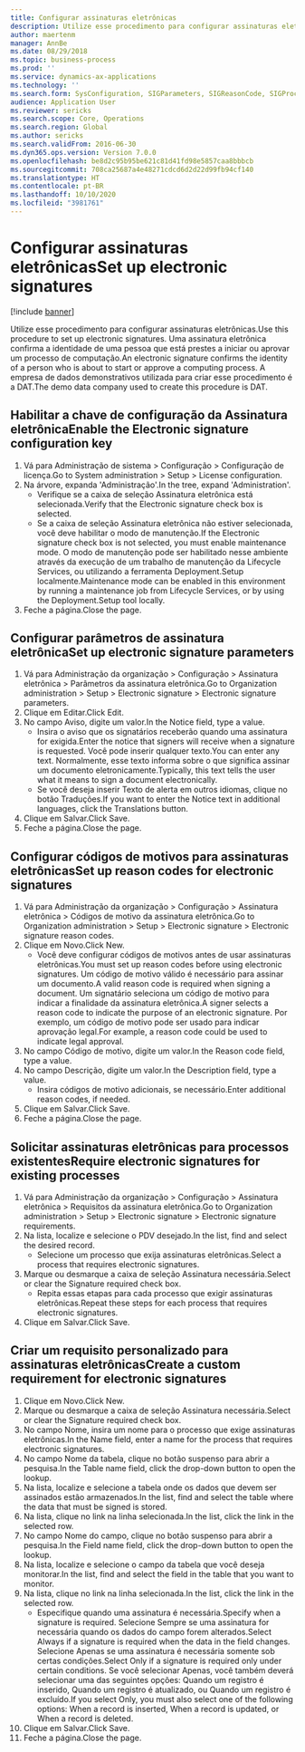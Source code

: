```yaml
---
title: Configurar assinaturas eletrônicas
description: Utilize esse procedimento para configurar assinaturas eletrônicas.
author: maertenm
manager: AnnBe
ms.date: 08/29/2018
ms.topic: business-process
ms.prod: ''
ms.service: dynamics-ax-applications
ms.technology: ''
ms.search.form: SysConfiguration, SIGParameters, SIGReasonCode, SIGProcSetup
audience: Application User
ms.reviewer: sericks
ms.search.scope: Core, Operations
ms.search.region: Global
ms.author: sericks
ms.search.validFrom: 2016-06-30
ms.dyn365.ops.version: Version 7.0.0
ms.openlocfilehash: be8d2c95b95be621c81d41fd98e5857caa8bbbcb
ms.sourcegitcommit: 708ca25687a4e48271cdcd6d2d22d99fb94cf140
ms.translationtype: HT
ms.contentlocale: pt-BR
ms.lasthandoff: 10/10/2020
ms.locfileid: "3981761"
---
```

# <a name="set-up-electronic-signatures"></a><span data-ttu-id="267dd-103">Configurar assinaturas eletrônicas</span><span class="sxs-lookup"><span data-stu-id="267dd-103">Set up electronic signatures</span></span>

[!include [banner](../../includes/banner.md)]

<span data-ttu-id="267dd-104">Utilize esse procedimento para configurar assinaturas eletrônicas.</span><span class="sxs-lookup"><span data-stu-id="267dd-104">Use this procedure to set up electronic signatures.</span></span> <span data-ttu-id="267dd-105">Uma assinatura eletrônica confirma a identidade de uma pessoa que está prestes a iniciar ou aprovar um processo de computação.</span><span class="sxs-lookup"><span data-stu-id="267dd-105">An electronic signature confirms the identity of a person who is about to start or approve a computing process.</span></span> <span data-ttu-id="267dd-106">A empresa de dados demonstrativos utilizada para criar esse procedimento é a DAT.</span><span class="sxs-lookup"><span data-stu-id="267dd-106">The demo data company used to create this procedure is DAT.</span></span>


## <a name="enable-the-electronic-signature-configuration-key"></a><span data-ttu-id="267dd-107">Habilitar a chave de configuração da Assinatura eletrônica</span><span class="sxs-lookup"><span data-stu-id="267dd-107">Enable the Electronic signature configuration key</span></span>
1. <span data-ttu-id="267dd-108">Vá para Administração de sistema > Configuração > Configuração de licença.</span><span class="sxs-lookup"><span data-stu-id="267dd-108">Go to System administration > Setup > License configuration.</span></span>
2. <span data-ttu-id="267dd-109">Na árvore, expanda 'Administração'.</span><span class="sxs-lookup"><span data-stu-id="267dd-109">In the tree, expand 'Administration'.</span></span>
    * <span data-ttu-id="267dd-110">Verifique se a caixa de seleção Assinatura eletrônica está selecionada.</span><span class="sxs-lookup"><span data-stu-id="267dd-110">Verify that the Electronic signature check box is selected.</span></span>  
    * <span data-ttu-id="267dd-111">Se a caixa de seleção Assinatura eletrônica não estiver selecionada, você deve habilitar o modo de manutenção.</span><span class="sxs-lookup"><span data-stu-id="267dd-111">If the Electronic signature check box is not selected, you must enable maintenance mode.</span></span> <span data-ttu-id="267dd-112">O modo de manutenção pode ser habilitado nesse ambiente através da execução de um trabalho de manutenção da Lifecycle Services, ou utilizando a ferramenta Deployment.Setup localmente.</span><span class="sxs-lookup"><span data-stu-id="267dd-112">Maintenance mode can be enabled in this environment by running a maintenance job from Lifecycle Services, or by using the Deployment.Setup tool locally.</span></span>  
3. <span data-ttu-id="267dd-113">Feche a página.</span><span class="sxs-lookup"><span data-stu-id="267dd-113">Close the page.</span></span>

## <a name="set-up-electronic-signature-parameters"></a><span data-ttu-id="267dd-114">Configurar parâmetros de assinatura eletrônica</span><span class="sxs-lookup"><span data-stu-id="267dd-114">Set up electronic signature parameters</span></span>
1. <span data-ttu-id="267dd-115">Vá para Administração da organização > Configuração > Assinatura eletrônica > Parâmetros da assinatura eletrônica.</span><span class="sxs-lookup"><span data-stu-id="267dd-115">Go to Organization administration > Setup > Electronic signature > Electronic signature parameters.</span></span>
2. <span data-ttu-id="267dd-116">Clique em Editar.</span><span class="sxs-lookup"><span data-stu-id="267dd-116">Click Edit.</span></span>
3. <span data-ttu-id="267dd-117">No campo Aviso, digite um valor.</span><span class="sxs-lookup"><span data-stu-id="267dd-117">In the Notice field, type a value.</span></span>
    * <span data-ttu-id="267dd-118">Insira o aviso que os signatários receberão quando uma assinatura for exigida.</span><span class="sxs-lookup"><span data-stu-id="267dd-118">Enter the notice that signers will receive when a signature is requested.</span></span> <span data-ttu-id="267dd-119">Você pode inserir qualquer texto.</span><span class="sxs-lookup"><span data-stu-id="267dd-119">You can enter any text.</span></span> <span data-ttu-id="267dd-120">Normalmente, esse texto informa sobre o que significa assinar um documento eletronicamente.</span><span class="sxs-lookup"><span data-stu-id="267dd-120">Typically, this text tells the user what it means to sign a document electronically.</span></span>  
    * <span data-ttu-id="267dd-121">Se você deseja inserir Texto de alerta em outros idiomas, clique no botão Traduções.</span><span class="sxs-lookup"><span data-stu-id="267dd-121">If you want to enter the Notice text in additional languages, click the Translations button.</span></span>  
4. <span data-ttu-id="267dd-122">Clique em Salvar.</span><span class="sxs-lookup"><span data-stu-id="267dd-122">Click Save.</span></span>
5. <span data-ttu-id="267dd-123">Feche a página.</span><span class="sxs-lookup"><span data-stu-id="267dd-123">Close the page.</span></span>

## <a name="set-up-reason-codes-for-electronic-signatures"></a><span data-ttu-id="267dd-124">Configurar códigos de motivos para assinaturas eletrônicas</span><span class="sxs-lookup"><span data-stu-id="267dd-124">Set up reason codes for electronic signatures</span></span>
1. <span data-ttu-id="267dd-125">Vá para Administração da organização > Configuração > Assinatura eletrônica > Códigos de motivo da assinatura eletrônica.</span><span class="sxs-lookup"><span data-stu-id="267dd-125">Go to Organization administration > Setup > Electronic signature > Electronic signature reason codes.</span></span>
2. <span data-ttu-id="267dd-126">Clique em Novo.</span><span class="sxs-lookup"><span data-stu-id="267dd-126">Click New.</span></span>
    * <span data-ttu-id="267dd-127">Você deve configurar códigos de motivos antes de usar assinaturas eletrônicas.</span><span class="sxs-lookup"><span data-stu-id="267dd-127">You must set up reason codes before using electronic signatures.</span></span> <span data-ttu-id="267dd-128">Um código de motivo válido é necessário para assinar um documento.</span><span class="sxs-lookup"><span data-stu-id="267dd-128">A valid reason code is required when signing a document.</span></span>     <span data-ttu-id="267dd-129">Um signatário seleciona um código de motivo para indicar a finalidade da assinatura eletrônica.</span><span class="sxs-lookup"><span data-stu-id="267dd-129">A signer selects a reason code to indicate the purpose of an electronic signature.</span></span> <span data-ttu-id="267dd-130">Por exemplo, um código de motivo pode ser usado para indicar aprovação legal.</span><span class="sxs-lookup"><span data-stu-id="267dd-130">For example, a reason code could be used to indicate legal approval.</span></span>  
3. <span data-ttu-id="267dd-131">No campo Código de motivo, digite um valor.</span><span class="sxs-lookup"><span data-stu-id="267dd-131">In the Reason code field, type a value.</span></span>
4. <span data-ttu-id="267dd-132">No campo Descrição, digite um valor.</span><span class="sxs-lookup"><span data-stu-id="267dd-132">In the Description field, type a value.</span></span>
    * <span data-ttu-id="267dd-133">Insira códigos de motivo adicionais, se necessário.</span><span class="sxs-lookup"><span data-stu-id="267dd-133">Enter additional reason codes, if needed.</span></span>  
5. <span data-ttu-id="267dd-134">Clique em Salvar.</span><span class="sxs-lookup"><span data-stu-id="267dd-134">Click Save.</span></span>
6. <span data-ttu-id="267dd-135">Feche a página.</span><span class="sxs-lookup"><span data-stu-id="267dd-135">Close the page.</span></span>

## <a name="require-electronic-signatures-for-existing-processes"></a><span data-ttu-id="267dd-136">Solicitar assinaturas eletrônicas para processos existentes</span><span class="sxs-lookup"><span data-stu-id="267dd-136">Require electronic signatures for existing processes</span></span>
1. <span data-ttu-id="267dd-137">Vá para Administração da organização > Configuração > Assinatura eletrônica > Requisitos da assinatura eletrônica.</span><span class="sxs-lookup"><span data-stu-id="267dd-137">Go to Organization administration > Setup > Electronic signature > Electronic signature requirements.</span></span>
2. <span data-ttu-id="267dd-138">Na lista, localize e selecione o PDV desejado.</span><span class="sxs-lookup"><span data-stu-id="267dd-138">In the list, find and select the desired record.</span></span>
    * <span data-ttu-id="267dd-139">Selecione um processo que exija assinaturas eletrônicas.</span><span class="sxs-lookup"><span data-stu-id="267dd-139">Select a process that requires electronic signatures.</span></span>  
3. <span data-ttu-id="267dd-140">Marque ou desmarque a caixa de seleção Assinatura necessária.</span><span class="sxs-lookup"><span data-stu-id="267dd-140">Select or clear the Signature required check box.</span></span>
    * <span data-ttu-id="267dd-141">Repita essas etapas para cada processo que exigir assinaturas eletrônicas.</span><span class="sxs-lookup"><span data-stu-id="267dd-141">Repeat these steps for each process that requires electronic signatures.</span></span>  
4. <span data-ttu-id="267dd-142">Clique em Salvar.</span><span class="sxs-lookup"><span data-stu-id="267dd-142">Click Save.</span></span>

## <a name="create-a-custom-requirement-for-electronic-signatures"></a><span data-ttu-id="267dd-143">Criar um requisito personalizado para assinaturas eletrônicas</span><span class="sxs-lookup"><span data-stu-id="267dd-143">Create a custom requirement for electronic signatures</span></span>
1. <span data-ttu-id="267dd-144">Clique em Novo.</span><span class="sxs-lookup"><span data-stu-id="267dd-144">Click New.</span></span>
2. <span data-ttu-id="267dd-145">Marque ou desmarque a caixa de seleção Assinatura necessária.</span><span class="sxs-lookup"><span data-stu-id="267dd-145">Select or clear the Signature required check box.</span></span>
3. <span data-ttu-id="267dd-146">No campo Nome, insira um nome para o processo que exige assinaturas eletrônicas.</span><span class="sxs-lookup"><span data-stu-id="267dd-146">In the Name field, enter a name for the process that requires electronic signatures.</span></span>
4. <span data-ttu-id="267dd-147">No campo Nome da tabela, clique no botão suspenso para abrir a pesquisa.</span><span class="sxs-lookup"><span data-stu-id="267dd-147">In the Table name field, click the drop-down button to open the lookup.</span></span>
5. <span data-ttu-id="267dd-148">Na lista, localize e selecione a tabela onde os dados que devem ser assinados estão armazenados.</span><span class="sxs-lookup"><span data-stu-id="267dd-148">In the list, find and select the table where the data that must be signed is stored.</span></span>
6. <span data-ttu-id="267dd-149">Na lista, clique no link na linha selecionada.</span><span class="sxs-lookup"><span data-stu-id="267dd-149">In the list, click the link in the selected row.</span></span>
7. <span data-ttu-id="267dd-150">No campo Nome do campo, clique no botão suspenso para abrir a pesquisa.</span><span class="sxs-lookup"><span data-stu-id="267dd-150">In the Field name field, click the drop-down button to open the lookup.</span></span>
8. <span data-ttu-id="267dd-151">Na lista, localize e selecione o campo da tabela que você deseja monitorar.</span><span class="sxs-lookup"><span data-stu-id="267dd-151">In the list, find and select the field in the table that you want to monitor.</span></span>
9. <span data-ttu-id="267dd-152">Na lista, clique no link na linha selecionada.</span><span class="sxs-lookup"><span data-stu-id="267dd-152">In the list, click the link in the selected row.</span></span>
    * <span data-ttu-id="267dd-153">Especifique quando uma assinatura é necessária.</span><span class="sxs-lookup"><span data-stu-id="267dd-153">Specify when a signature is required.</span></span>     <span data-ttu-id="267dd-154">Selecione Sempre se uma assinatura for necessária quando os dados do campo forem alterados.</span><span class="sxs-lookup"><span data-stu-id="267dd-154">Select Always if a signature is required when the data in the field changes.</span></span>     <span data-ttu-id="267dd-155">Selecione Apenas se uma assinatura é necessária somente sob certas condições.</span><span class="sxs-lookup"><span data-stu-id="267dd-155">Select Only if a signature is required only under certain conditions.</span></span> <span data-ttu-id="267dd-156">Se você selecionar Apenas, você também deverá selecionar uma das seguintes opções: Quando um registro é inserido, Quando um registro é atualizado, ou Quando um registro é excluído.</span><span class="sxs-lookup"><span data-stu-id="267dd-156">If you select Only, you must also select one of the following options: When a record is inserted, When a record is updated, or When a record is deleted.</span></span>  
10. <span data-ttu-id="267dd-157">Clique em Salvar.</span><span class="sxs-lookup"><span data-stu-id="267dd-157">Click Save.</span></span>
11. <span data-ttu-id="267dd-158">Feche a página.</span><span class="sxs-lookup"><span data-stu-id="267dd-158">Close the page.</span></span>

